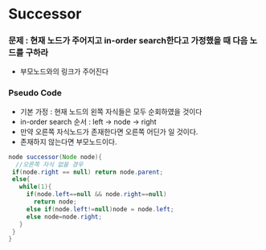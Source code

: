 
Successor
====

### 문제 : 현재 노드가 주어지고 in-order search한다고 가정했을 때 다음 노드를 구하라
* 부모노드와의 링크가 주어진다

### Pseudo Code
- 기본 가정 : 현재 노드의 왼쪽 자식들은 모두 순회하였을 것이다
- in-order search 순서 : left -> node -> right
- 만약 오른쪽 자식노드가 존재한다면 오른쪽 어딘가 일 것이다.
- 존재하지 않는다면 부모노드이다.

```java
node successor(Node node){
  //오른쪽 자식 없을 경우
 if(node.right == null) return node.parent;
 else{
   while(1){
     if(node.left==null && node.right==null)
       return node;
     else if(node.left!=null)node = node.left;
     else node=node.right;
   }
 }  
}
```
